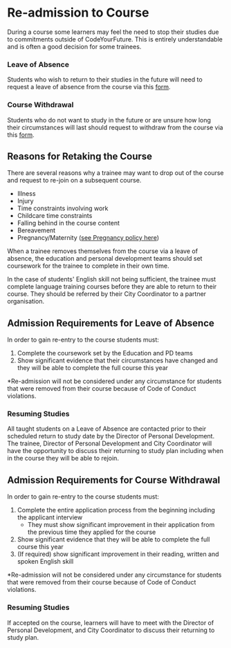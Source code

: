 # Re-admission to Course

During a course some learners may feel the need to stop their studies due to commitments outside of CodeYourFuture. This is entirely understandable and is often a good decision for some trainees.

### **Leave of Absence**

Students who wish to return to their studies in the future will need to request a leave of absence from the course via this [form](https://docs.codeyourfuture.io/organisation/agreements-and-rules/student-agreement/leave-of-absence-request).

### **Course Withdrawal**

Students who do not want to study in the future or are unsure how long their circumstances will last should request to withdraw from the course via this [form](https://docs.codeyourfuture.io/organisation/agreements-and-rules/student-agreement/course-withdrawal-request).

## Reasons for Retaking the Course

There are several reasons why a trainee may want to drop out of the course and request to re-join on a subsequent course.

* Illness
* Injury
* Time constraints involving work
* Childcare time constraints
* Falling behind in the course content
* Bereavement
* Pregnancy/Maternity ([see Pregnancy policy here](https://docs.codeyourfuture.io/organisation/agreements-and-rules/student-agreement/student-pregnancy-policy))

When a trainee removes themselves from the course via a leave of absence, the education and personal development teams should set coursework for the trainee to complete in their own time.

In the case of students' English skill not being sufficient, the trainee must complete language training courses before they are able to return to their course. They should be referred by their City Coordinator to a partner organisation.

## Admission Requirements for Leave of Absence

In order to gain re-entry to the course students must:

1. Complete the coursework set by the Education and PD teams
2. Show significant evidence that their circumstances have changed and they will be able to complete the full course this year

\*Re-admission will not be considered under any circumstance for students that were removed from their course because of Code of Conduct violations.

### Resuming Studies

All taught students on a Leave of Absence are contacted prior to their scheduled return to study date by the Director of Personal Development. The trainee, Director of Personal Development and City Coordinator will have the opportunity to discuss their returning to study plan including when in the course they will be able to rejoin.

## Admission Requirements for Course Withdrawal

In order to gain re-entry to the course students must:

1. Complete the entire application process from the beginning including the applicant interview
   * They must show significant improvement in their application from the previous time they applied for the course
2. Show significant evidence that they will be able to complete the full course this year
3. (If required) show significant improvement in their reading, written and spoken English skill

\*Re-admission will not be considered under any circumstance for students that were removed from their course because of Code of Conduct violations.

### Resuming Studies

If accepted on the course, learners will have to meet with the Director of Personal Development, and City Coordinator to discuss their returning to study plan.
